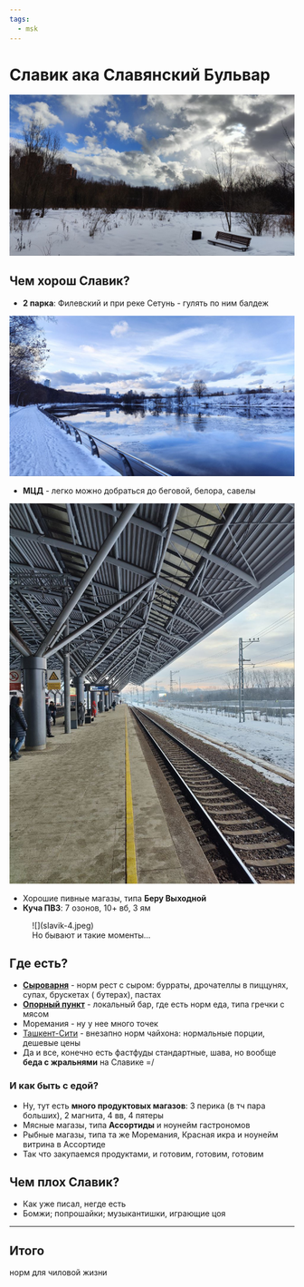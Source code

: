 ```yaml
---
tags:
  - msk
---
```


# Славик ака Славянский Бульвар

![](slavik-2.jpeg)

## Чем хорош Славик?

- **2 парка**: Филевский и при реке Сетунь - гулять по ним балдеж

![](slavik.jfif)

- **МЦД** - легко можно добраться до беговой, белора, савелы

![](slavik-3.jpeg)

- Хорошие пивные магазы, типа **Беру Выходной**
- **Куча ПВЗ**: 7 озонов, 10+ вб, 3 ям

<figure markdown  >
![](slavik-4.jpeg)
<figcaption>Но бывают и такие моменты...</figcaption>
</figure>

## Где есть?

- [**Сыроварня**](https://syrovarnya.com/) - норм рест с сыром: бурраты, дрочателлы в пиццунях, супах, брускетах (
  бутерах), пастах
- [**Опорный пункт**](https://yandex.ru/maps/-/CCUOf0T43C) - локальный бар, где есть норм еда, типа гречки с мясом
- Моремания - ну у нее много точек
- [Ташкент-Сити](https://yandex.ru/maps/-/CCU97Wu0hC) - внезапно норм чайхона: нормальные порции, дешевые цены
- Да и все, конечно есть фастфуды стандартные, шава, но вообще **беда с жральнями** на Славике =/

### И как быть с едой?

- Ну, тут есть **много продуктовых магазов**: 3 перика (в тч пара больших), 2 магнита, 4 вв, 4 пятеры
- Мясные магазы, типа **Ассортиды** и ноунейм гастрономов
- Рыбные магазы, типа та же Моремания, Красная икра и ноунейм витрина в Ассортиде
- Так что закупаемся продуктами, и готовим, готовим, готовим

## Чем плох Славик?

- Как уже писал, негде есть
- Бомжи; попрошайки; музыкантишки, играющие цоя

---

## Итого 

норм для чиловой жизни